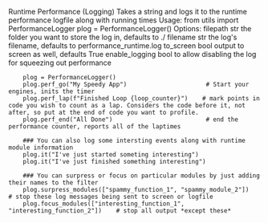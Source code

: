  Runtime Performance (Logging)
	Takes a string and logs it to the runtime performance logfile along with running times
	Usage:
		from utils import PerformanceLogger
		plog = PerformanceLogger()
		  Options:
			filepath		str	 the folder you want to store the log in, defaults to ./
			filename		str	 the log's filename, defaults to performance_runtime.log
			to_screen	   bool	output to screen as well, defaults True
			enable_logging  bool	to allow disabling the log for squeezing out performance

		plog = PerformanceLogger()
		plog.perf_go("My Speedy App")					   # Start your engines, inits the timer
		plog.perf_lap(f"Finished Loop {loop_counter}")	  # mark points in code you wish to count as a lap. Considers the code before it, not after, so put at the end of code you want to profile.
		plog.perf_end("All Done")						   # end the performance counter, reports all of the laptimes

		### You can also log some intersting events along with runtime module information
		plog.it("I've just started someting interesting")
		plog.it("I've just finished something interesting")

		### You can surpress or focus on particular modules by just adding their names to the filter
		plog.surpress_modules(["spammy_function_1", "spammy_module_2"])			 # stop these log messages being sent to screen or logfile
		plog.focus_modules(["interesting_function_1", "interesting_function_2"])	# stop all output *except these*

